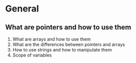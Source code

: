 <h1>General</h1>
<h2>What are pointers and how to use them</h2>
<ol>
<li>What are arrays and how to use them</li>
<li>What are the differences between pointers and arrays</li>
<li>How to use strings and how to manipulate them</li>
<li>Scope of variables</li>
</ol>
